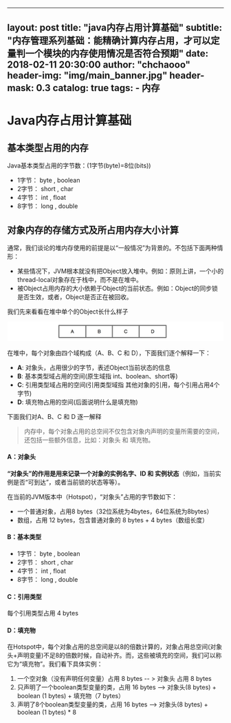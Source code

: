 
---
layout:     post
title:      "java内存占用计算基础"
subtitle:   "内存管理系列基础：能精确计算内存占用，才可以定量判一个模块的内存使用情况是否符合预期"
date:       2018-02-11 20:30:00
author:     "chchaooo"
header-img: "img/main_banner.jpg"
header-mask: 0.3
catalog:    true
tags:
    - 内存
---

# Java内存占用计算基础

## 基本类型占用的内存

Java基本类型占用的字节数：(1字节(byte)=8位(bits))

* 1字节： byte , boolean
* 2字节： short , char
* 4字节： int , float
* 8字节： long , double


## 对象内存的存储方式及所占用内存大小计算

通常，我们谈论的堆内存使用的前提是以“一般情况”为背景的。不包括下面两种情形：

* 某些情况下，JVM根本就没有把Object放入堆中。例如：原则上讲，一个小的thread-local对象存在于栈中，而不是在堆中。
* 被Object占用内存的大小依赖于Object的当前状态。例如：Object的同步锁是否生效，或者，Object是否正在被回收。

我们先来看看在堆中单个的Object长什么样子

![](media/15181658107695/15183204723922.jpg)

在堆中，每个对象由四个域构成（A、B、C 和 D），下面我们逐个解释一下：

* **A**: 对象头，占用很少的字节，表述Object当前状态的信息
* **B**: 基本类型域占用的空间(原生域指 int、boolean、short等)
* **C**: 引用类型域占用的空间(引用类型域指 其他对象的引用，每个引用占用4个字节)
* **D**: 填充物占用的空间(后面说明什么是填充物)

下面我们对A、B、C 和 D 逐一解释

> 内存中，每个对象占用的总空间不仅包含对象内声明的变量所需要的空间，还包括一些额外信息，比如：对象头 和 填充物。

#### A：对象头
**“对象头”的作用是用来记录一个对象的实例名字、ID 和 实例状态**（例如，当前实例是否“可到达”，或者当前锁的状态等等）。

在当前的JVM版本中（Hotspot），“对象头”占用的字节数如下：

* 一个普通对象，占用8 bytes（32位系统为4bytes，64位系统为8bytes）
* 数组，占用 12 bytes，包含普通对象的 8 bytes + 4 bytes（数组长度）

#### B：基本类型

* 1字节： byte , boolean
* 2字节： short , char
* 4字节： int , float
* 8字节： long , double

#### C：引用类型
每个引用类型占用 4 bytes

#### D：填充物
在Hotspot中，每个对象占用的总空间是以8的倍数计算的，对象占用总空间(对象头+声明变量)不足8的倍数时候，自动补齐。而，这些被填充的空间，我们可以称它为“填充物”。我们看下具体实例：

1. 一个空对象（没有声明任何变量）占用 8 bytes -- > 对象头 占用 8 bytes
2. 只声明了一个boolean类型变量的类，占用 16 bytes --> 对象头(8 bytes) + boolean (1 bytes) + 填充物（7 bytes）
3. 声明了8个boolean类型变量的类，占用 16 bytes --> 对象头(8 bytes) + boolean (1 bytes) * 8





